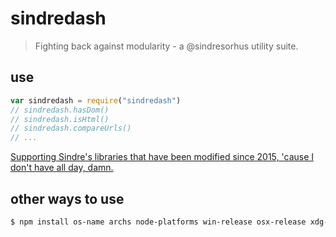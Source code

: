 # sindredash
> Fighting back against modularity - a @sindresorhus utility suite.


## use
```js
var sindredash = require("sindredash")
// sindredash.hasDom()
// sindredash.isHtml()
// sindredash.compareUrls()
// ...
```

[Supporting Sindre's libraries that have been modified since 2015, 'cause I don't have all day, damn.](index.js)


## other ways to use
```sh
$ npm install os-name archs node-platforms win-release osx-release xdg-basedir user-home default-uid sudo-block root-check downgrade-root has-dom is-stream is-html is-md is-binary-path is-progressive unique-random unique-random-array alpha-sort sort-on each-async markdown-extensions binary-extensions modify-values modify-keys lowercase-keys dot-prop debug-log get-stdin caller-path caller-callsite detect-newline newline-br pad-stream strip-ansi humanize-string decamelize camelcase titleize untildify strip-css-comments strip-json-comments filename-reserved-regex valid-filename filenamify filenamify-url normalize-url humanize-url strip-url-auth strip-outer compare-urls condense-whitespace trim-repeated prepend-http get-urls multiline superb random-word dog-names cat-names somebody npm-name npm-keyword registry-url package-json bower-name github-username is-up public-ip ipify cpy cp-file read-chunk globby
```
